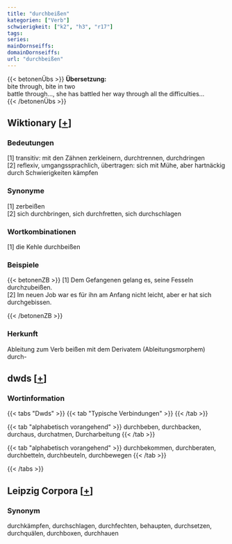 ```yaml
---
title: "durchbeißen"
kategorien: ["Verb"]
schwierigkeit: ["k2", "h3", "r17"]
tags:
series:
mainDornseiffs:
domainDornseiffs:
url: "durchbeißen"
---
```


{{< betonenÜbs >}}
**Übersetzung:**  
bite through, bite in two  
battle through..., she has battled her way through all the difficulties...  
{{< /betonenÜbs >}}

## Wiktionary [[+](https://de.wiktionary.org/wiki/durchbeißen)]

### Bedeutungen
[1] transitiv: mit den Zähnen zerkleinern, durchtrennen, durchdringen  
[2] reflexiv, umgangssprachlich, übertragen: sich mit Mühe, aber hartnäckig durch Schwierigkeiten kämpfen  

### Synonyme
[1] zerbeißen  
[2] sich durchbringen, sich durchfretten, sich durchschlagen  

### Wortkombinationen
[1] die Kehle durchbeißen  

### Beispiele
{{< betonenZB >}}
[1] Dem Gefangenen gelang es, seine Fesseln durchzubeißen.  
[2] Im neuen Job war es für ihn am Anfang nicht leicht, aber er hat sich durchgebissen.  

{{< /betonenZB >}}
### Herkunft
Ableitung zum Verb beißen mit dem Derivatem (Ableitungsmorphem) durch-  



## dwds [[+](https://www.dwds.de/wb/durchbeißen)]

### Wortinformation
{{< tabs "Dwds" >}}
{{< tab "Typische Verbindungen" >}}
{{< /tab >}}

{{< tab "alphabetisch vorangehend" >}}
durchbeben, durchbacken, durchaus, durchatmen, Durcharbeitung
{{< /tab >}}

{{< tab "alphabetisch vorangehend" >}}
durchbekommen, durchberaten, durchbetteln, durchbeuteln, durchbewegen
{{< /tab >}}

{{< /tabs >}}

## Leipzig Corpora [[+](https://corpora.uni-leipzig.de/en/res?word=durchbeißen&corpusId=deu_newscrawl-public_2018)]


### Synonym
durchkämpfen, durchschlagen, durchfechten, behaupten, durchsetzen, durchquälen, durchboxen, durchhauen

